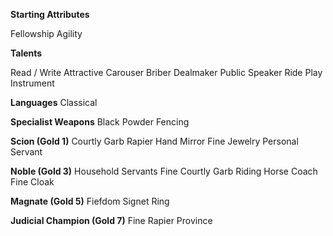 **Starting Attributes**

Fellowship
Agility

**Talents**

Read / Write
Attractive
Carouser
Briber
Dealmaker
Public Speaker
Ride
Play Instrument

**Languages**
Classical

**Specialist Weapons**
Black Powder
Fencing

**Scion (Gold 1)**
Courtly Garb
Rapier
Hand Mirror
Fine Jewelry
Personal Servant

**Noble (Gold 3)**
Household Servants
Fine Courtly Garb
Riding Horse
Coach
Fine Cloak

**Magnate (Gold 5)**
Fiefdom
Signet Ring

**Judicial Champion (Gold 7)**
Fine Rapier
Province